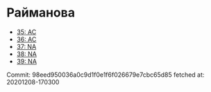 # Райманова
- [35: AC](35.md)
- [36: AC](36.md)
- [37: NA](37.md)
- [38: NA](38.md)
- [39: NA](39.md)

Commit: 98eed950036a0c9d1f0e1f6f026679e7cbc65d85
 fetched at: 20201208-170300

